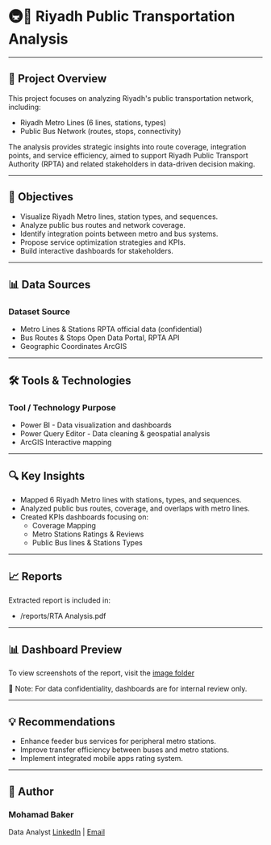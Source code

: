 # 🚇🚌 Riyadh Public Transportation Analysis 

---


## 📍 Project Overview  
This project focuses on analyzing Riyadh's public transportation network, including:
  * Riyadh Metro Lines (6 lines, stations, types)
  * Public Bus Network (routes, stops, connectivity)

The analysis provides strategic insights into route coverage, integration points, and service efficiency, aimed to support Riyadh Public Transport Authority (RPTA) and related stakeholders in data-driven decision making.


---


## 🎯 Objectives  
  
  * Visualize Riyadh Metro lines, station types, and sequences.
  * Analyze public bus routes and network coverage.
  * Identify integration points between metro and bus systems.
  * Propose service optimization strategies and KPIs.
  * Build interactive dashboards for stakeholders.


---


## 📊 Data Sources  

### Dataset	Source
  * Metro Lines & Stations	RPTA official data (confidential)
  * Bus Routes & Stops	Open Data Portal, RPTA API
  * Geographic Coordinates	ArcGIS


---


## 🛠 Tools & Technologies  

### Tool / Technology	Purpose
  * Power BI	- Data visualization and dashboards
  * Power Query Editor - Data cleaning & geospatial analysis
  * ArcGIS	Interactive mapping


---


## 🔍 Key Insights  

  * Mapped 6 Riyadh Metro lines with stations, types, and sequences.
  * Analyzed public bus routes, coverage, and overlaps with metro lines.
  * Created KPIs dashboards focusing on:
    * Coverage Mapping
    * Metro Stations Ratings & Reviews
    * Public Bus lines & Stations Types

---


## 📈 Reports

Extracted report is included in:
  * /reports/RTA Analysis.pdf


---


## 📊 Dashboard Preview

To view screenshots of the report, visit the [image folder](images)

🚨 Note: For data confidentiality, dashboards are for internal review only.


---


## 💡 Recommendations

  * Enhance feeder bus services for peripheral metro stations.
  * Improve transfer efficiency between buses and metro stations.
  * Implement integrated mobile apps rating system.


---


## 👤 Author

### Mohamad Baker
   Data Analyst
   [LinkedIn](https://www.linkedin.com/in/mohamad-baker-74451733/) | [Email](mohamad.arqam1@gmail.com)
